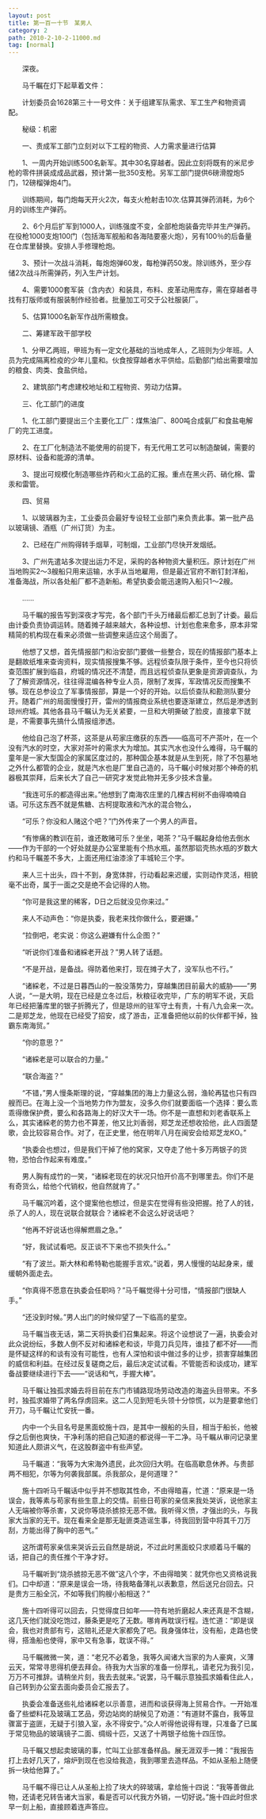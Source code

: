 ```yaml
---
layout: post
title: 第一百一十节　某男人
category: 2
path: 2010-2-10-2-11000.md
tag: [normal]
---
```


　　深夜。

　　马千瞩在灯下起草着文件：

　　计划委员会1628第三十一号文件：关于组建军队需求、军工生产和物资调配。

　　秘级：机密

　　一、责成军工部门立刻对以下工程的物资、人力需求量进行估算

　　1、一周内开始训练500名新军。其中30名穿越者。因此立刻将既有的米尼步枪的零件拼装成成品武器，预计第一批350支枪。另军工部门提供6磅滑膛炮5门，12磅榴弹炮4门。

　　训练期间，每门炮每天开火2次，每支火枪射击10次.估算其弹药消耗，为6个月的训练生产弹药。

　　2、6个月后扩军到1000人，训练强度不变，全部枪炮装备完毕并生产弹药。在役枪1000支炮100门（包括海军舰船和各海陆要塞火炮），另有100％的后备量在仓库里替换。安排人手修理枪炮。

　　3、预计一次战斗消耗，每炮炮弹60发，每枪弹药50发。除训练外，至少存储2次战斗所需弹药，列入生产计划。

　　4、需要1000套军装（含内衣）和装具，布料、皮革动用库存，需在穿越者寻找有打版师或有服装制作经验者。批量加工可交于公社服装厂。

　　5、估算1000名新军作战所需粮食。

　　二、筹建军政干部学校

　　1、分甲乙两班，甲班为有一定文化基础的当地成年人，乙班则为少年班。人员为完成隔离检疫的少年儿童和。伙食按穿越者水平供给。后勤部门给出需要增加的粮食、肉类、食盐供给。

　　2、建筑部门考虑建校地址和工程物资、劳动力估算。

　　三、化工部门的进度

　　1、化工部门要提出三个主要化工厂：煤焦油厂、800吨合成氨厂和食盐电解厂的完工进度。

　　2、在工厂化制造法不能使用的前提下，有无代用工艺可以制造酸碱，需要的原材料、设备和能源的清单。

　　3、提出可规模化制造哪些炸药和火工品的汇报。重点在黑火药、硝化棉、雷汞和雷管。

　　四、贸易

　　1、以玻璃器为主，工业委员会最好专设轻工业部门来负责此事。第一批产品以玻璃镜、酒瓶（广州订货）为主。

　　2、已经在广州购得转手烟草，可制烟，工业部门尽快开发烟纸。

　　3、广州先遣站多次提出运力不足，采购的各种物资大量积压。原计划在广州当地购买2～3艘船只用来运输，水手从当地雇用，但是最近官府不断钉封洋船，准备海战，所以各处船厂都不造新船。希望执委会能迅速购入船只1～2艘。

　　……

　　马千瞩的报告写到深夜才写完，各个部门千头万绪最后都汇总到了计委。最后由计委负责协调运转。随着摊子越来越大，各种设想、计划也愈来愈多，原本非常精简的机构现在看来必须做一些调整来适应这个局面了。

　　他想了又想，首先情报部门和治安部门要做一些整合，现在的情报部门基本上是翻故纸堆来查询资料，现实情报搜集不够。远程侦查队限于条件，至今也只将侦查范围扩展到临县，府城的情况还不清楚，而且远程侦查队更象是资源调查队，为了了解资源情况，往往得混编各种专业人员，限制了发挥，军政情况反而搜集不够。现在总参设立了军事情报部，算是一个好的开始。以后侦查队和勘测队要分开。随着广州的局面慢慢打开，雷州的情报商业系统也要逐渐建立，然后是渗透到琼州府城。其他各县马千瞩认为无关紧要，一旦和大明撕破了脸皮，直接拿下就是，不需要事先搞什么情报组渗透。

　　他给自己泡了杯茶，这茶是从苟家庄缴获的东西――临高可不产茶叶，在一个没有汽水的时空，大家对茶叶的需求大为增加。其实汽水也没什么难得，马千瞩的童年是一家大型国企的家属区度过的，那种国企基本就是从生到死，除了不包墓地之外什么都管的企业，就是汽水也是厂里自己造的，马千瞩小时候对那个神奇的机器极其崇拜，后来长大了自己一研究才发觉此物并无多少技术含量。

　　“我连可乐的都造得出来。”他想到了南海农庄里的几棵古柯树不由得喃喃自语。可乐这东西不就是焦糖、古柯提取液和汽水的混合物么，

　　“可乐？你没和人赌这个吧？”门外传来了一个男人的声音。

　　“有惨痛的教训在前，谁还敢赌可乐？坐坐，喝茶？”马千瞩起身给他去倒水――作为干部的一个好处就是办公室里能有个热水瓶，虽然那铝壳热水瓶的岁数大约和马千瞩差不多大，上面还用红油漆涂了丰城轮三个字。

　　来人三十出头，四十不到，身宽体胖，行动看起来迟缓，实则动作灵活，相貌毫不出奇，属于一面之交是绝不会记得的人物。

　　“你可是我这里的稀客，D日之后就没见你来过。”

　　来人不动声色：“你是执委，我老来找你做什么，要避嫌。”

　　“拉倒吧，老实说：你这么避嫌有什么企图？”

　　“听说你们准备和诸綵老开战？”男人转了话题。

　　“不是开战，是备战。得防着他来打，现在摊子大了，没军队也不行。”

　　“诸綵老，不过是日暮西山的一股没落势力，穿越集团目前最大的威胁――”男人说，“一是大明，现在已经是立冬过后，秋粮征收完毕，广东的明军不说，天启年已经把藩库里的银子折腾光了，但是琼州的驻军守土有责，十有八九会来一次。二是郑芝龙，他现在已经受了招安，成了游击，正准备把他以前的伙伴都干掉，独霸东南海贸。”

　　“你的意思？”

　　“诸綵老是可以联合的力量。”

　　“联合海盗？”

　　“不错，”男人慢条斯理的说，“穿越集团的海上力量这么弱，渔轮再猛也只有四艘而已。在海上没一个当地势力作为盟友，没多久你们就要面临一个选择：要么乖乖得缴保护费，要么和各路海上的好汉大干一场。你不是一直想和刘老香联系上么，其实诸綵老的势力也不算差，他又比刘香弱，郑芝龙还想收拾他，此人四面楚歌，会比较容易合作。对了，在正史里，他在明年八月在闽安会给郑芝龙KO。”

　　“执委会也想过，但是我们干掉了他的窝家，又夺走了他十多万两银子的货物，恐怕合作起来有难度。”

　　男人胸有成竹的一笑，“诸綵老现在的状况只怕开价高不到哪里去。你们不是有奇货么，给他个代销权，他自然就肯了。”

　　马千瞩沉吟着，这个提案他也想过，但是实在觉得有些没把握。抢了人的钱，杀了人的人，现在说联合就联合？诸綵老不会这么好说话吧？

　　“他再不好说话也得解燃眉之急。”

　　“好，我试试看吧。反正谈不下来也不损失什么。”

　　“有了波兰。斯大林和希特勒也能握手言欢。”说着，男人慢慢的站起身来，缓缓朝外面走去。

　　“你真得不愿意在执委会任职吗？”马千瞩觉得十分可惜，“情报部门很缺人手。”

　　“还没到时候。”男人出门的时候仰望了一下临高的星空。

　　马千瞩当夜无话，第二天将执委们召集起来。将这个设想说了一遍，执委会对此众说纷纭，多数人倒不反对和诸綵老和谈，毕竟刀兵见阵，谁挂了都不好――而是怀疑这样的和谈有没有可能性，也有人深怕和谈中做过多的让步，损害穿越集团的威信和利益。在经过反复磋商之后，最后决定试试看。不管能否和谈成功，建军备战要继续进行下去――“说话和气，手握大棒”。

　　马千瞩让独孤求婚去将目前在东门市铺路现场劳动改造的海盗头目带来。不多时，独孤求婚带了两名俘虏回来。这二人见到短毛头领十分惊慌，以为是要拿他们开刀，马千瞩让忙安抚一番。

　　内中一个头目名号是黑面蛟施十四，是其中一艘船的头目，相当于船长，他被俘之后倒也爽快，干净利落的把自己知道的都说得一干二净。马千瞩从审问记录里知道此人颇讲义气，在这股群盗中有些声望。

　　马千瞩道：“我等为大宋海外遗民，此次回归大明。在临高歇息休养。与贵部两不相犯，尔等为何袭我部属。杀我部众，是何道理？”

　　施十四听马千瞩话中似乎并不想取其性命，不由得暗喜，忙道：“原来是一场误会，我等素与苟家有些生意上的交情。前些日苟家的亲信来我处哭诉，说他家主人无端被你等杀害，又说你等烧杀掳掠无恶不做。我听得义愤，才强出的头，与我家大当家的无干。现在看来全是那无耻匪类造谣生事，待我回到营中将其千刀万刮，方能出得了胸中的恶气。”

　　这所谓苟家亲信来哭诉云云自然是胡说，不过此时黑面蛟只求顺着马千瞩的话，把自己的责任推个干净才好。

　　马千瞩听到“烧杀掳掠无恶不做”这八个字，不由得暗笑：就凭你也又资格说我们。口中却道：“原来是误会一场，待我略备薄礼以表歉意，然后送兄台回去。只是贵方三船全沉，不如等我们购艘小船相送？”

　　施十四听得可以回去，只觉得度日如年――符有地折磨起人来还真是不含糊，这几天他们就没吃饱过，藤条更是吃了无数。哪肯再耽误行程。连忙道：“即是误会，我也对贵部有亏，这赔礼还是大家都免了吧。我身强体壮，没有船，走路也使得，搭渔船也使得，家中又有急事，耽误不得。”

　　马千瞩微微一笑，道：“老兄不必着急，我等久闻诸大当家的为人豪爽，义薄云天，常常寻思得机便去拜会。待我为大当家的准备一份厚礼，请老兄为我引见，万万不可推辞。请稍坐片刻，我去去就来。”说罢，马千瞩示意独孤求婚看住此人，自己转到办公室去面向委员会汇报去了。

　　执委会准备送些礼给诸綵老以示善意，进而和谈获得海上贸易合作。一开始准备了些塑料花及玻璃工艺品，旁边站岗的胡候见了劝道：“有道财不露白，我等显骤富于盗匪，无疑于引狼入室，永不得安宁。”众人听得他说得有理，只准备了已属于常见物品的玻璃镜子二面、绸缎十匹，又送了十两银子给施十四压惊。

　　马千瞩又想起卖玻璃的事，忙叫工业部准备样品。展无涯双手一摊：“我报告打上去好几天了，熔炉到现在也没给我造，我到哪里去造样品。不如从圣船上随便拆一块给他算了。”

　　马千瞩不得已让人从圣船上捡了块大的碎玻璃，拿给施十四说：“我等善做此物，还请老兄转告诸大当家，看是否可以代我方外销，一切好说。”施十四此时但求早一刻上船，直接顾着连声答应。
